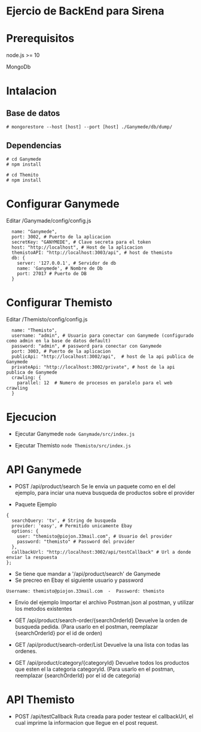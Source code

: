 # Ejercio de BackEnd para Sirena

# Prerequisitos 
node.js >= 10

MongoDb

# Intalacion

Base de datos
-------------

```# mongorestore --host [host] --port [host] ./Ganymede/db/dump/```


Dependencias
-------------

```
# cd Ganymede
# npm install
```

```
# cd Themito
# npm install
```

# Configurar Ganymede 

Editar /Ganymade/config/config.js
```
  name: "Ganymede",
  port: 3002, # Puerto de la aplicacion
  secretKey: "GANYMEDE", # Clave secreta para el token
  host: "http://localhost", # Host de la aplicacion
  themistoAPI: "http://localhost:3003/api", # host de themisto
  db: {
    server: '127.0.0.1', # Servidor de db
    name: 'Ganymede', # Nombre de Db
    port: 27017 # Puerto de DB
  }
```

# Configurar Themisto 

Editar /Themisto/config/config.js
```
  name: "Themisto",
  username: "admin", # Usuario para conectar con Ganymede (configurado como admin en la base de datos default)
  password: "admin", # password para conectar con Ganymede
  port: 3003, # Puerto de la aplicacion
  publicApi: "http://localhost:3002/api",  # host de la api publica de Ganymede
  privateApi: "http://localhost:3002/private", # host de la api publica de Ganymede
  crawling: {
    parallel: 12  # Numero de procesos en paralelo para el web crawling
  }
```

# Ejecucion

* Ejecutar Ganymede
```node Ganymade/src/index.js```

* Ejecutar Themisto
```node Themisto/src/index.js```

# API Ganymede

* POST /api/product/search
Se le envia un paquete como en el del ejemplo, para inciar una nueva busqueda de productos sobre el provider

- Paquete Ejemplo
```
{
  searchQuery: 'tv', # String de busqueda
  provider: 'easy', # Permitido unicamente Ebay
  options: {
    user: "themisto@piojon.33mail.com", # Usuario del provider
    password: "themisto" # Password del provider
  },
  callbackUrl: "http://localhost:3002/api/testCallback" # Url a donde enviar la respuesta
};
```
 - Se tiene que mandar a '/api/product/search' de Ganymede
 - Se precreo en Ebay el siguiente usuario y password 
  ```
  Username: themisto@piojon.33mail.com  -  Password: themisto
  ```

 - Envio del ejemplo 
  Importar el archivo Postman.json al postman, y utilizar los metodos existentes

* GET /api/product/search-order/{searchOrderId}
  Devuelve la orden de busqueda pedida.
  (Para usarlo en el postman, reemplazar {searchOrderId} por el id de orden)

* GET /api/product/search-order/List
  Devuelve la una lista con todas las ordenes.

* GET /api/product/category/{categoryId}
  Devuelve todos los productos que esten el la categoria categoryId.
  (Para usarlo en el postman, reemplazar {searchOrderId} por el id de categoria)

# API Themisto

* POST /api/testCallback
  Ruta creada para poder testear el callbackUrl, el cual imprime la informacion que llegue en el post request.
